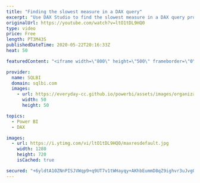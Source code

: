 ```yaml
---
title: "Finding the slowest measure in a DAX query"
excerpt: "Use DAX Studio to find the slowest measure in a DAX query produced by a Power BI report. How to learn DAX: https://www.sqlbi.com/guides/dax/ DAX Studio: https://daxstudio.org/"
originalUrl: https://youtube.com/watch?v=ltO1tDL9HQ0
type: video
price: Free
length: PT3M43S
publishedDateTime: 2020-05-22T20:16:33Z
heat: 50

featuredContent: "<iframe width=\"800\" height=\"500\" frameborder=\"0\" src=\"https://www.youtube.com/embed/ltO1tDL9HQ0\" allow=\"accelerometer; autoplay; encrypted-media; gyroscope; picture-in-picture\" allowfullscreen></iframe>"

provider:
  name: SQLBI
  domain: sqlbi.com
  images:
    - url: https://everyday-cc.github.io/powerbi/assets/images/organizations/sqlbi.com-50x50.jpg
      width: 50
      height: 50

topics:
  - Power BI
  - DAX

images:
  - url: https://i.ytimg.com/vi/ltO1tDL9HQ0/maxresdefault.jpg
    width: 1280
    height: 720
    isCached: true

secured: "+6yldtA10ZNnPISJVWqp9+q9UT7v1tWHayqy+AKhbEummD8qZ9ighvr3uJvgOFBSY9XWWOWaP98Pyc1bt2uOdNcQCGm1VNcQ2SkLgVeLqH0XugmpRrc3FRyG5a97rhPq+Twepb7U5Sjww4gNP1eaH5J2FmemOXxOi28PqZtKmo8YjhvAGlmKQkmZnL8VpqQSsJIjEPPyGBIkgMPP+KWaft+FpCwCWbO9/lyjEEA5L8lBk0wUd7fzUn/CrCgFaODetM4lBTwZTsug3Ds+OkjwrM9pShMD0iVTOGIo12dmsaVzPVMNYZGCpsw08a+TjsaMF+8/cQI0zUgRPAmKumgR0+b2iqlIjIBkDk4GftVBM9hECwTRJFJNl+KAPD/63mFdAFrZ/nRK+Xu91613Bq03Ikz95XdvDj0i8dgRxGe7h/8=;xzGWSqU0jgoSMCa0YlSGHA=="
---
```


